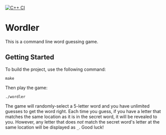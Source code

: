 [![C++ CI](https://github.com/Cole-Hop/Wordler/actions/workflows/main.yml/badge.svg)](https://github.com/Cole-Hop/Wordler/actions/workflows/main.yml)
# Wordler

This is a command line word guessing game.

## Getting Started

To build the project, use the following command:

```
make
```

Then play the game:

```
./wordler
```

The game will randomly-select a 5-letter word and you have unlimited guesses to get the word right. Each time you guess, if you have a letter that matches the same location as it is in the secret word, it will be revealed to you. However, any letter that does *not* match the secret word's letter at the same location will be displayed as `_`. Good luck!
